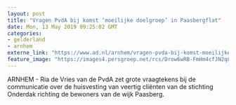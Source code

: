 ```yaml
---
layout: post
title: "Vragen PvdA bij komst ‘moeilijke doelgroep’ in Paasbergflat"
date: Mon, 13 May 2019 09:25:02 GMT
categories: 
- gelderland 
- arnhem 
externe_link: "https://www.ad.nl/arnhem/vragen-pvda-bij-komst-moeilijke-doelgroep-in-paasbergflat~af77dfe2/"
feature_image: "https://images4.persgroep.net/rcs/Drow6wRB-FmHm4cfJN2q8gJsM4c/diocontent/110113986/_fitwidth/400/?appId=21791a8992982cd8da851550a453bd7f&quality=0.7"
---
```


ARNHEM - Ria de Vries van de PvdA zet grote vraagtekens bij de communicatie over de huisvesting van veertig cliënten van de stichting Onderdak richting de bewoners van de wijk Paasberg.
